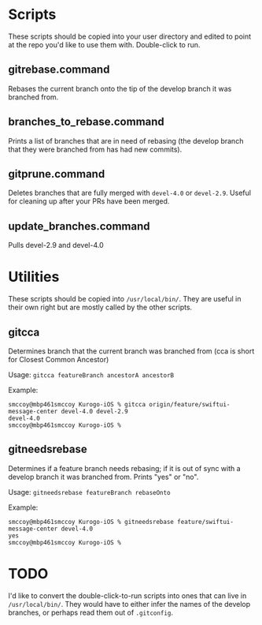 # Scripts
These scripts should be copied into your user directory and edited to point at the repo you'd like to use them with. Double-click to run.

## gitrebase.command
Rebases the current branch onto the tip of the develop branch it was branched from.

## branches_to_rebase.command
Prints a list of branches that are in need of rebasing (the develop branch that they were branched from has had new commits).

## gitprune.command
Deletes branches that are fully merged with `devel-4.0` or `devel-2.9`. Useful for cleaning up after your PRs have been merged.

## update_branches.command
Pulls devel-2.9 and devel-4.0


# Utilities
These scripts should be copied into `/usr/local/bin/`. They are useful in their own right but are mostly called by the other scripts.

## gitcca

Determines branch that the current branch was branched from (cca is short for Closest Common Ancestor)

Usage:
`gitcca featureBranch ancestorA ancestorB`

Example:
```
smccoy@mbp461smccoy Kurogo-iOS % gitcca origin/feature/swiftui-message-center devel-4.0 devel-2.9
devel-4.0
smccoy@mbp461smccoy Kurogo-iOS % 
```

## gitneedsrebase

Determines if a feature branch needs rebasing; if it is out of sync with a develop branch it was branched from. Prints "yes" or "no".

Usage:
`gitneedsrebase featureBranch rebaseOnto`

Example:
```
smccoy@mbp461smccoy Kurogo-iOS % gitneedsrebase feature/swiftui-message-center devel-4.0
yes
smccoy@mbp461smccoy Kurogo-iOS % 
```

# TODO
I'd like to convert the double-click-to-run scripts into ones that can live in `/usr/local/bin/`. They would have to either infer the names of the develop branches, or perhaps read them out of `.gitconfig`.
